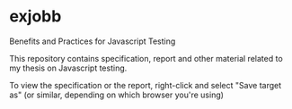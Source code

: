 exjobb
======

Benefits and Practices for Javascript Testing

This repository contains specification, report and other
material related to my thesis on Javascript testing.

To view the specification or the report, right-click and
select "Save target as" (or similar, depending on which
browser you're using)
